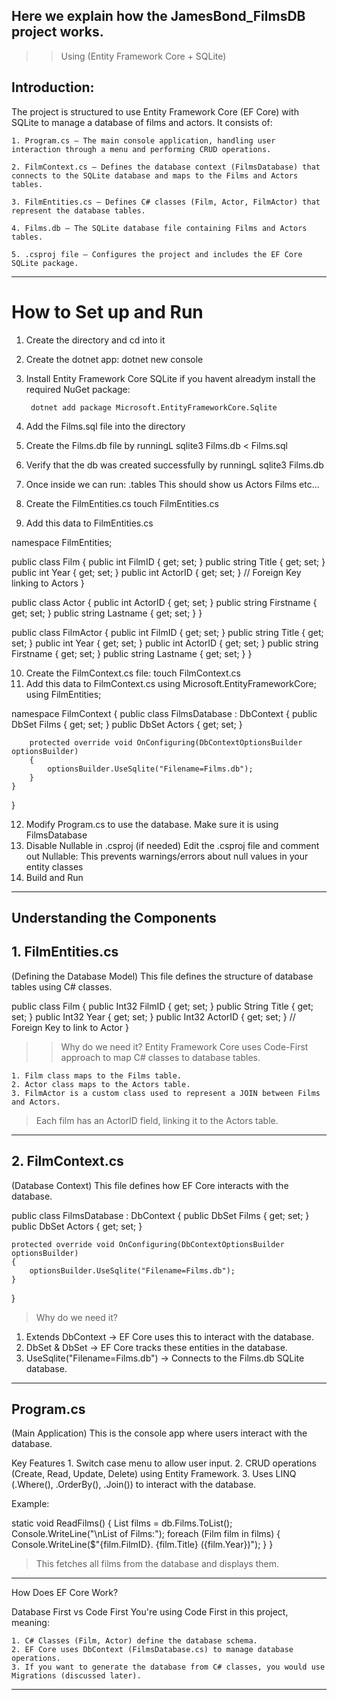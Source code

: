 ## Here we explain how the JamesBond_FilmsDB project works.

>> Using (Entity Framework Core + SQLite)


## Introduction:

The project is structured to use Entity Framework Core (EF Core) with SQLite to manage a database of films and actors. It consists of:

    1. Program.cs – The main console application, handling user interaction through a menu and performing CRUD operations.

    2. FilmContext.cs – Defines the database context (FilmsDatabase) that connects to the SQLite database and maps to the Films and Actors tables.

    3. FilmEntities.cs – Defines C# classes (Film, Actor, FilmActor) that represent the database tables.

    4. Films.db – The SQLite database file containing Films and Actors tables.

    5. .csproj file – Configures the project and includes the EF Core SQLite package.

--------------------------------------------------------------------------------------


# How to Set up and Run

1. Create the directory and cd into it
2. Create the dotnet app:
    dotnet new console
3. Install Entity Framework Core SQLite
    if you havent alreadym install the required NuGet package:

        dotnet add package Microsoft.EntityFrameworkCore.Sqlite
4. Add the Films.sql file into the directory
5. Create the Films.db file by runningL
    sqlite3 Films.db < Films.sql
6. Verify that the db was created successfully by runningL
    sqlite3 Films.db
7. Once inside we can run:
    .tables
    This should show us Actors Films etc...
8. Create the FilmEntities.cs
    touch FilmEntities.cs
9. Add this data to FilmEntities.cs

namespace FilmEntities;

public class Film
{
    public int FilmID { get; set; }
    public string Title { get; set; }
    public int Year { get; set; }
    public int ActorID { get; set; } // Foreign Key linking to Actors
}

public class Actor
{
    public int ActorID { get; set; }
    public string Firstname { get; set; }
    public string Lastname { get; set; }
}

public class FilmActor
{
    public int FilmID { get; set; }
    public string Title { get; set; }
    public int Year { get; set; }
    public int ActorID { get; set; }
    public string Firstname { get; set; }
    public string Lastname { get; set; }
}

10. Create the FilmContext.cs file:
    touch FilmContext.cs
11. Add this data to FilmContext.cs
using Microsoft.EntityFrameworkCore;
using FilmEntities;

namespace FilmContext
{
    public class FilmsDatabase : DbContext
    {
        public DbSet<Film> Films { get; set; }
        public DbSet<Actor> Actors { get; set; }

        protected override void OnConfiguring(DbContextOptionsBuilder optionsBuilder)
        {
            optionsBuilder.UseSqlite("Filename=Films.db");
        }
    }
}

12. Modify Program.cs to use the database. Make sure it is using FilmsDatabase
13. Disable Nullable in .csproj (if needed)
    Edit the .csproj file and comment out Nullable:
    <!-- <Nullable>enable</Nullable> -->
    This prevents warnings/errors about null values in your entity classes
14. Build and Run


--------------------------------------------------------------------------------------






## Understanding the Components


## 1. FilmEntities.cs 

(Defining the Database Model)
This file defines the structure of database tables using C# classes.

public class Film
{
    public Int32 FilmID { get; set; }
    public String Title { get; set; }
    public Int32 Year { get; set; }
    public Int32 ActorID { get; set; } // Foreign Key to link to Actor
}

>> Why do we need it?
Entity Framework Core uses Code-First approach to map C# classes to database tables.

    1. Film class maps to the Films table.
    2. Actor class maps to the Actors table.
    3. FilmActor is a custom class used to represent a JOIN between Films and Actors.


> Each film has an ActorID field, linking it to the Actors table.

--------------------------------------------------------------------------------------
## 2. FilmContext.cs 

(Database Context)
This file defines how EF Core interacts with the database.

public class FilmsDatabase : DbContext
{
    public DbSet<Film> Films { get; set; }
    public DbSet<Actor> Actors { get; set; }

    protected override void OnConfiguring(DbContextOptionsBuilder optionsBuilder)
    {
        optionsBuilder.UseSqlite("Filename=Films.db");
    }
}

> Why do we need it?

1. Extends DbContext → EF Core uses this to interact with the database.
2. DbSet<Film> & DbSet<Actor> → EF Core tracks these entities in the database.
3. UseSqlite("Filename=Films.db") → Connects to the Films.db SQLite database.

--------------------------------------------------------------------------------------

## Program.cs

(Main Application)
This is the console app where users interact with the database.


Key Features
    1. Switch case menu to allow user input.
    2. CRUD operations (Create, Read, Update, Delete) using Entity Framework.
    3. Uses LINQ (.Where(), .OrderBy(), .Join()) to interact with the database.


Example:

static void ReadFilms()
{
    List<Film> films = db.Films.ToList();
    Console.WriteLine("\nList of Films:");
    foreach (Film film in films)
    {
        Console.WriteLine($"{film.FilmID}. {film.Title} ({film.Year})");
    }
}

> This fetches all films from the database and displays them.

--------------------------------------------------------------------------------------

How Does EF Core Work?

Database First vs Code First
You're using Code First in this project, meaning:

    1. C# Classes (Film, Actor) define the database schema.
    2. EF Core uses DbContext (FilmsDatabase.cs) to manage database operations.
    3. If you want to generate the database from C# classes, you would use Migrations (discussed later).

--------------------------------------------------------------------------------------